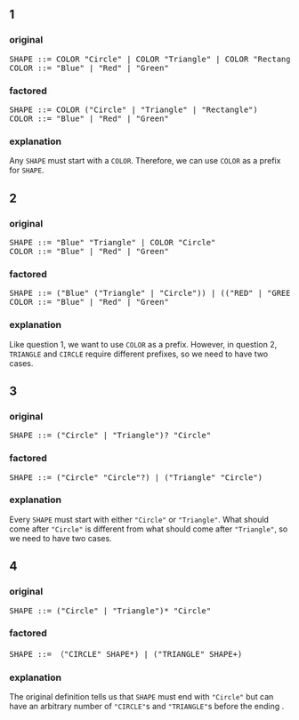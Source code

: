 ## 1
### original
<pre>
SHAPE ::= COLOR "Circle" | COLOR "Triangle" | COLOR "Rectangle"
COLOR ::= "Blue" | "Red" | "Green"
</pre>

### factored
<pre>
SHAPE ::= COLOR ("Circle" | "Triangle" | "Rectangle")
COLOR ::= "Blue" | "Red" | "Green"
</pre>

### explanation
Any `SHAPE` must start with a `COLOR`. Therefore, we can use `COLOR` as a prefix for `SHAPE`.

## 2
### original
<pre>
SHAPE ::= "Blue" "Triangle" | COLOR "Circle"
COLOR ::= "Blue" | "Red" | "Green"
</pre>

### factored
<pre>
SHAPE ::= ("Blue" ("Triangle" | "Circle")) | (("RED" | "GREEN") "Circle")
COLOR ::= "Blue" | "Red" | "Green"
</pre>

### explanation
Like question 1, we want to use `COLOR` as a prefix. However, in question 2, `TRIANGLE` and `CIRCLE` require different prefixes, so we need to have two cases.

## 3
### original
<pre>
SHAPE ::= ("Circle" | "Triangle")? "Circle"
</pre>

### factored
<pre>
SHAPE ::= ("Circle" "Circle"?) | ("Triangle" "Circle")
</pre>

### explanation
Every `SHAPE` must start with either `"Circle"` or `"Triangle"`. What should come after `"Circle"` is different from what should come after `"Triangle"`, so we need to have two cases.

## 4
### original
<pre>
SHAPE ::= ("Circle" | "Triangle")* "Circle"
</pre>

### factored
<pre>
SHAPE ::= （"CIRCLE" SHAPE*) | ("TRIANGLE" SHAPE+)
</pre>

### explanation
The original definition tells us that `SHAPE` must end with `"Circle"` but can have an arbitrary number of `"CIRCLE"`s and `"TRIANGLE"`s before the ending .
